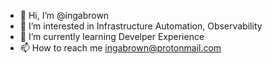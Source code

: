 - 👋 Hi, I’m @ingabrown
- 👀 I’m interested in Infrastructure Automation, Observability
- 🌱 I’m currently learning Develper Experience
- 📫 How to reach me ingabrown@protonmail.com

<!---
ingabrown/ingabrown is a ✨ special ✨ repository because its `README.md` (this file) appears on your GitHub profile.
You can click the Preview link to take a look at your changes.
--->
